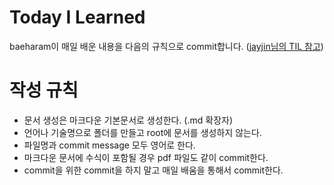 # Today I Learned

baeharam이 매일 배운 내용을 다음의 규칙으로 commit합니다. ([jayjin님의 TIL 참고](https://github.com/milooy/TIL))

# 작성 규칙

* 문서 생성은 마크다운 기본문서로 생성한다. (.md 확장자)
* 언어나 기술명으로 폴더를 만들고 root에 문서를 생성하지 않는다.
* 파일명과 commit message 모두 영어로 한다.
* 마크다운 문서에 수식이 포함될 경우 pdf 파일도 같이 commit한다.
* commit을 위한 commit을 하지 말고 매일 배움을 통해서 commit한다.